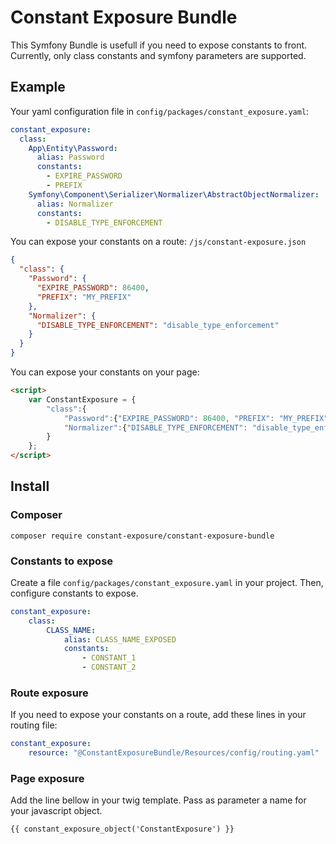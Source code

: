 # Constant Exposure Bundle

This Symfony Bundle is usefull if you need to expose constants to front.
Currently, only class constants and symfony parameters are supported.

## Example

Your yaml configuration file in `config/packages/constant_exposure.yaml`:
``` yaml
constant_exposure:
  class:
    App\Entity\Password:
      alias: Password
      constants:
        - EXPIRE_PASSWORD
        - PREFIX
    Symfony\Component\Serializer\Normalizer\AbstractObjectNormalizer:
      alias: Normalizer
      constants:
        - DISABLE_TYPE_ENFORCEMENT
```

You can expose your constants on a route:
`/js/constant-exposure.json`

```json
{
  "class": {
    "Password": {
      "EXPIRE_PASSWORD": 86400,
      "PREFIX": "MY_PREFIX"
    },
    "Normalizer": {
      "DISABLE_TYPE_ENFORCEMENT": "disable_type_enforcement"
    }
  }
}
```

You can expose your constants on your page:
``` html
<script>
    var ConstantExposure = {
        "class":{
            "Password":{"EXPIRE_PASSWORD": 86400, "PREFIX": "MY_PREFIX"},
            "Normalizer":{"DISABLE_TYPE_ENFORCEMENT": "disable_type_enforcement"}
        }
    };
</script>
```

## Install

### Composer
`composer require constant-exposure/constant-exposure-bundle`

### Constants to expose
Create a file `config/packages/constant_exposure.yaml` in your project. Then, configure constants to expose.
``` yaml
constant_exposure:
    class:
        CLASS_NAME:
            alias: CLASS_NAME_EXPOSED
            constants:
                - CONSTANT_1
                - CONSTANT_2
```

### Route exposure
If you need to expose your constants on a route, add these lines in your routing file:
``` yaml
constant_exposure:
    resource: "@ConstantExposureBundle/Resources/config/routing.yaml"
```

### Page exposure
Add the line bellow in your twig template. Pass as parameter a name for your javascript object.
``` twig
{{ constant_exposure_object('ConstantExposure') }}
```